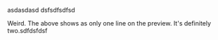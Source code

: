 asdasdasd
dsfsdfsdfsd

Weird. The above shows as only one line on the preview. It's definitely two.sdfdsfdsf
